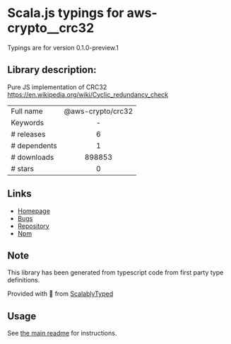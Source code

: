 
# Scala.js typings for aws-crypto__crc32

Typings are for version 0.1.0-preview.1

## Library description:
Pure JS implementation of CRC32 https://en.wikipedia.org/wiki/Cyclic_redundancy_check

|                    |                 |
| ------------------ | :-------------: |
| Full name          | @aws-crypto/crc32 |
| Keywords           | - |
| # releases         | 6 |
| # dependents       | 1 |
| # downloads        | 898853 |
| # stars            | 0 |

## Links
- [Homepage](https://github.com/aws/aws-sdk-js-crypto-helpers#readme)
- [Bugs](https://github.com/aws/aws-sdk-js-crypto-helpers/issues)
- [Repository](https://github.com/aws/aws-sdk-js-crypto-helpers)
- [Npm](https://www.npmjs.com/package/%40aws-crypto%2Fcrc32)
    


## Note
This library has been generated from typescript code from first party type definitions.

Provided with :purple_heart: from [ScalablyTyped](https://github.com/oyvindberg/ScalablyTyped)

## Usage
See [the main readme](../../readme.md) for instructions.


